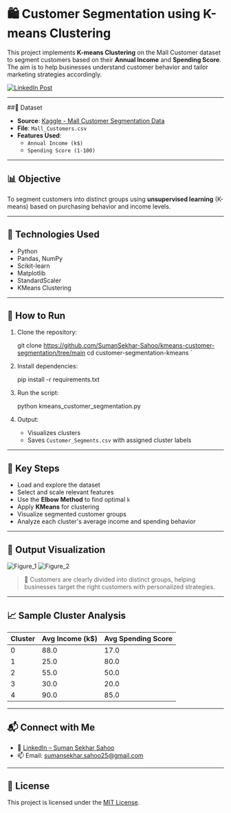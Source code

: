 
# 🛍️ Customer Segmentation using K-means Clustering

This project implements **K-means Clustering** on the Mall Customer dataset to segment customers based on their **Annual Income** and **Spending Score**. The aim is to help businesses understand customer behavior and tailor marketing strategies accordingly.

[![LinkedIn Post](https://img.shields.io/badge/View_on-LinkedIn-blue?style=flat&logo=linkedin)](https://www.linkedin.com/posts/sumansekhar-sahoo_machinelearning-customersegmentation-kmeans-activity-7338602168653881344-PvtE?utm_source=share&utm_medium=member_desktop&rcm=ACoAAFbWbFkBBD_ckmIB0-Z1ZAk25yadMwBisI0)

---

##📁 Dataset

- **Source**: [Kaggle - Mall Customer Segmentation Data](https://www.kaggle.com/datasets/vjchoudhary7/customer-segmentation-tutorial)
- **File**: `Mall_Customers.csv`
- **Features Used**:
  - `Annual Income (k$)`
  - `Spending Score (1-100)`

---

## 📊 Objective

To segment customers into distinct groups using **unsupervised learning** (K-means) based on purchasing behavior and income levels.

---

## 🔧 Technologies Used

- Python
- Pandas, NumPy
- Scikit-learn
- Matplotlib
- StandardScaler
- KMeans Clustering

---

## 🚀 How to Run

1. Clone the repository:

   git clone https://github.com/SumanSekhar-Sahoo/kmeans-customer-segmentation/tree/main
   cd customer-segmentation-kmeans
`

2. Install dependencies:

   
   pip install -r requirements.txt
  

3. Run the script:

   
   python kmeans_customer_segmentation.py
   

4. Output:

   * Visualizes clusters
   * Saves `Customer_Segments.csv` with assigned cluster labels

---

## 📌 Key Steps

* Load and explore the dataset
* Select and scale relevant features
* Use the **Elbow Method** to find optimal `k`
* Apply **KMeans** for clustering
* Visualize segmented customer groups
* Analyze each cluster's average income and spending behavior

---

## 📸 Output Visualization

![Figure_1](https://github.com/user-attachments/assets/5c7e56c9-deb3-4a12-ab93-c118cfe9f9a1)
![Figure_2](https://github.com/user-attachments/assets/13c4e571-d591-4390-ad00-7c81c55b7590)


> 📍 Customers are clearly divided into distinct groups, helping businesses target the right customers with personalized strategies.

---

## 📈 Sample Cluster Analysis

| Cluster | Avg Income (k\$) | Avg Spending Score |
| ------- | ---------------- | ------------------ |
| 0       | 88.0             | 17.0               |
| 1       | 25.0             | 80.0               |
| 2       | 55.0             | 50.0               |
| 3       | 30.0             | 20.0               |
| 4       | 90.0             | 85.0               |

---

## 📬 Connect with Me

* 💼 [LinkedIn – Suman Sekhar Sahoo](https://www.linkedin.com/in/sumansekhar-sahoo/)
* 📫 Email: [sumansekhar.sahoo25@gmail.com](mailto:sumansekhar.sahoo25@gmail.com)

---

## 📄 License

This project is licensed under the [MIT License](LICENSE).





